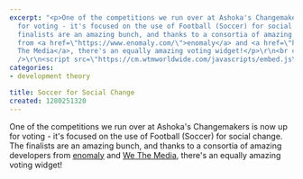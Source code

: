 ```yaml
---
excerpt: "<p>One of the competitions we run over at Ashoka's Changemakers is now up
  for voting - it's focused on the use of Football (Soccer) for social change.  The
  finalists are an amazing bunch, and thanks to a consortia of amazing developers
  from <a href=\"https://www.enomaly.com/\">enomaly</a> and <a href=\"https://wtmworldwide.com/\">We
  The Media</a>, there's an equally amazing voting widget!</p>\r\n<br clear=\"all\"
  />\r\n<script src=\"https://cm.wtmworldwide.com/javascripts/embed.js\"></script><script>embed_gamechanger_widget(\"https://cm.wtmworldwide.com/main/embeddable_widget?lang=en\");</script>"
categories:
- development theory

title: Soccer for Social Change
created: 1280251320
---
```

<p>One of the competitions we run over at Ashoka's Changemakers is now up for voting - it's focused on the use of Football (Soccer) for social change.  The finalists are an amazing bunch, and thanks to a consortia of amazing developers from <a href="https://www.enomaly.com/">enomaly</a> and <a href="https://wtmworldwide.com/">We The Media</a>, there's an equally amazing voting widget!</p>
<br clear="all" />
<script src="https://cm.wtmworldwide.com/javascripts/embed.js"></script><script>embed_gamechanger_widget("https://cm.wtmworldwide.com/main/embeddable_widget?lang=en");</script>
